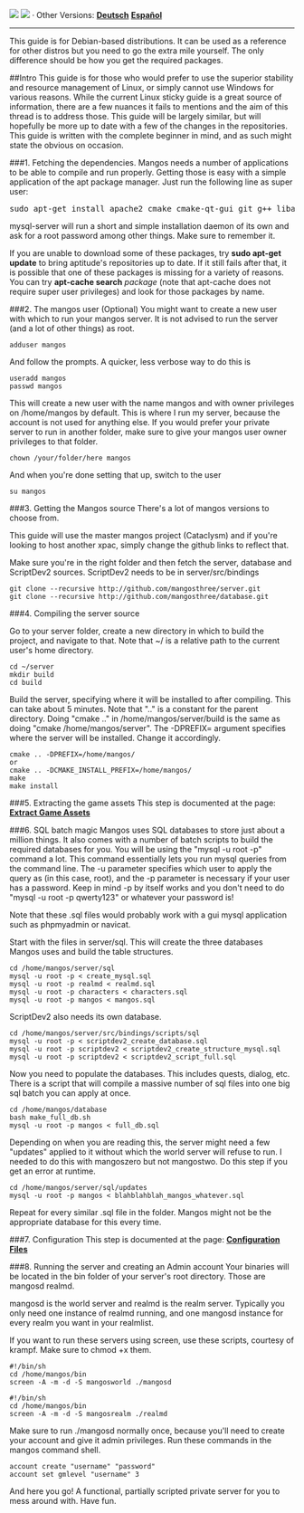 [![](/wiki/icons/home.gif)](/wiki/Home.md) 
[![](/wiki/icons/back.gif)](/wiki/Installation%20Guides/Installation%20Guides.md) 
· Other Versions: [**Deutsch**](/wiki/Installation%20Guides/Linux/Debianinstall-German.md)  [**Español**](/wiki/Installation%20Guides/Linux/Debianinstall-spanish.md)

----------

This guide is for Debian-based distributions. It can be used as a reference for other distros but you need to go the extra mile yourself. The only difference should be how you get the required packages.

##Intro
This guide is for those who would prefer to use the superior stability and resource management of Linux, or simply cannot use Windows for various reasons. While the current Linux sticky guide is a great source of information, there are a few nuances it fails to mentions and the aim of this thread is to address those. This guide will be largely similar, but will hopefully be more up to date with a few of the changes in the repositories. This guide is written with the complete beginner in mind, and as such might state the obvious on occasion.

###1. Fetching the dependencies.
Mangos needs a number of applications to be able to compile and run properly. Getting those is easy with a simple application of the apt package manager. Just run the following line as super user:

<pre>
sudo apt-get install apache2 cmake cmake-qt-gui git g++ libace-ssl-dev libace-dev libapache2-mod-php5 libbz2-dev libmysql++-dev libmysqlclient-dev libssl-dev libtbb-dev make mysql-client mysql-common mysql-server php5-mysql libtbb-dev libtbb2 zlib1g-dev vim libtbb-dev
</pre>

mysql-server will run a short and simple installation daemon of its own and ask for a root password among other things. Make sure to remember it.

If you are unable to download some of these packages, try **sudo apt-get update** to bring aptitude's repositories up to date. If it still fails after that, it is possible that one of these packages is missing for a variety of reasons. You can try **apt-cache search** *package* (note that apt-cache does not require super user privileges) and look for those packages by name.

###2. The mangos user (Optional)
You might want to create a  new user with which to run your mangos server. It is not advised to run the server (and a lot of other things) as root.

    adduser mangos

And follow the prompts. A quicker, less verbose way to do this is

    useradd mangos
    passwd mangos

This will create a new user with the name mangos and with owner privileges on /home/mangos by default. This is where I run my server, because the account is not used for anything else. If you would prefer your private server to run in another folder, make sure to give your mangos user owner privileges to that folder.

    chown /your/folder/here mangos

And when you're done setting that up, switch to the user

    su mangos


###3. Getting the Mangos source
There's a lot of mangos versions to choose from. 

This guide will use the master mangos project (Cataclysm) and if you're looking to host another xpac, simply change the github links to reflect that.

Make sure you're in the right folder and then fetch the server, database and ScriptDev2 sources. ScriptDev2 needs to be in server/src/bindings

    git clone --recursive http://github.com/mangosthree/server.git
    git clone --recursive http://github.com/mangosthree/database.git

###4. Compiling the server source

Go to your server folder, create a new directory in which to build the project, and navigate to that. Note that ~/ is a relative path to the current user's home directory. 

    cd ~/server
    mkdir build
    cd build

Build the server, specifying where it will be installed to after compiling. This can take about 5 minutes. Note that ".." is a constant for the parent directory. Doing "cmake .." in /home/mangos/server/build is the same as doing "cmake /home/mangos/server". The -DPREFIX= argument specifies where the server will be installed. Change it accordingly.

    cmake .. -DPREFIX=/home/mangos/
    or 
    cmake .. -DCMAKE_INSTALL_PREFIX=/home/mangos/
    make
    make install

###5. Extracting the game assets
This step is documented at the page: [**Extract Game Assets**](Extracting-Game-Assets)

###6. SQL batch magic
Mangos uses SQL databases to store just about a million things. It also comes with a number of batch scripts to build the required databases for you. You will be using the "mysql -u root -p" command a lot. This command essentially lets you run mysql queries from the command line. The -u parameter specifies which user to apply the query as (in this case, root), and the -p parameter is necessary if your user has a password. Keep in mind -p by itself works and you don't need to do "mysql -u root -p qwerty123" or whatever your password is!

Note that these .sql files would probably work with a gui mysql application such as phpmyadmin or navicat. 

Start with the files in server/sql. This will create the three databases Mangos uses and build the table structures.

    cd /home/mangos/server/sql
    mysql -u root -p < create_mysql.sql
    mysql -u root -p realmd < realmd.sql
    mysql -u root -p characters < characters.sql
    mysql -u root -p mangos < mangos.sql

ScriptDev2 also needs its own database.

    cd /home/mangos/server/src/bindings/scripts/sql
    mysql -u root -p < scriptdev2_create_database.sql
    mysql -u root -p scriptdev2 < scriptdev2_create_structure_mysql.sql
    mysql -u root -p scriptdev2 < scriptdev2_script_full.sql

Now you need to populate the databases. This includes quests, dialog, etc. There is a script that will compile a massive number of sql files into one big sql batch you can apply at once.

    cd /home/mangos/database
    bash make_full_db.sh
    mysql -u root -p mangos < full_db.sql

Depending on when you are reading this, the server might need a few "updates" applied to it without which the world server will refuse to run. I needed to do this with mangoszero but not mangostwo. Do this step if you get an error at runtime. 

    cd /home/mangos/server/sql/updates
    mysql -u root -p mangos < blahblahblah_mangos_whatever.sql

Repeat for every similar .sql file in the folder. Mangos might not be the appropriate database for this every time.

###7. Configuration
This step is documented at the page: [**Configuration Files**](Configuration-Files)

###8. Running the server and creating an Admin account
Your binaries will be located in the bin folder of your server's root directory. Those are mangosd realmd.

mangosd is the world server and realmd is the realm server. Typically you only need one instance of realmd running, and one mangosd instance for every realm you want in your realmlist.

If you want to run these servers using screen, use these scripts, courtesy of krampf. Make sure to chmod +x them.

    #!/bin/sh
    cd /home/mangos/bin
    screen -A -m -d -S mangosworld ./mangosd

    #!/bin/sh
    cd /home/mangos/bin
    screen -A -m -d -S mangosrealm ./realmd

Make sure to run ./mangosd normally once, because you'll need to create your account and give it admin privileges. Run these commands in the mangos command shell.

    account create "username" "password"
    account set gmlevel "username" 3

And here you go! A functional, partially scripted private server for you to mess around with. Have fun.
